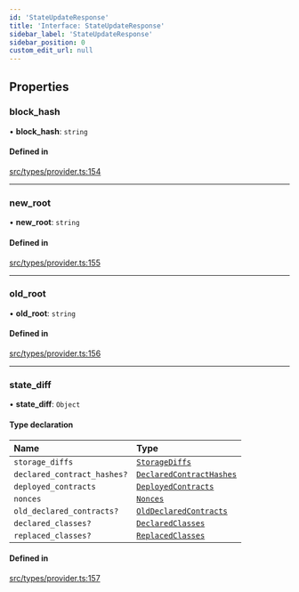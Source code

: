 ```yaml
---
id: 'StateUpdateResponse'
title: 'Interface: StateUpdateResponse'
sidebar_label: 'StateUpdateResponse'
sidebar_position: 0
custom_edit_url: null
---
```


## Properties

### block_hash

• **block_hash**: `string`

#### Defined in

[src/types/provider.ts:154](https://github.com/PhilippeR26/starknet.js/blob/d3c8cca/src/types/provider.ts#L154)

---

### new_root

• **new_root**: `string`

#### Defined in

[src/types/provider.ts:155](https://github.com/PhilippeR26/starknet.js/blob/d3c8cca/src/types/provider.ts#L155)

---

### old_root

• **old_root**: `string`

#### Defined in

[src/types/provider.ts:156](https://github.com/PhilippeR26/starknet.js/blob/d3c8cca/src/types/provider.ts#L156)

---

### state_diff

• **state_diff**: `Object`

#### Type declaration

| Name                        | Type                                                                      |
| :-------------------------- | :------------------------------------------------------------------------ |
| `storage_diffs`             | [`StorageDiffs`](../namespaces/RPC.md#storagediffs)                       |
| `declared_contract_hashes?` | [`DeclaredContractHashes`](../namespaces/RPC.md#declaredcontracthashes)   |
| `deployed_contracts`        | [`DeployedContracts`](../namespaces/Sequencer.md#deployedcontracts)       |
| `nonces`                    | [`Nonces`](../namespaces/RPC.md#nonces)                                   |
| `old_declared_contracts?`   | [`OldDeclaredContracts`](../namespaces/Sequencer.md#olddeclaredcontracts) |
| `declared_classes?`         | [`DeclaredClasses`](../namespaces/Sequencer.md#declaredclasses)           |
| `replaced_classes?`         | [`ReplacedClasses`](../namespaces/Sequencer.md#replacedclasses)           |

#### Defined in

[src/types/provider.ts:157](https://github.com/PhilippeR26/starknet.js/blob/d3c8cca/src/types/provider.ts#L157)
